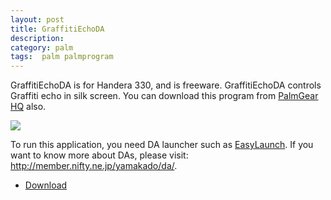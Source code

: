 ```yaml
---
layout: post
title: GraffitiEchoDA
description: 
category: palm
tags:  palm palmprogram
---
```


GraffitiEchoDA is for Handera 330, and is freeware. GraffitiEchoDA controls Graffiti echo in silk screen. 
You can download this program from
[PalmGear HQ](http://palmgear.com/software/showsoftware.cfm?prodID=40544) also.

![](http://farm4.staticflickr.com/3787/13211369873_17b0ae5048_o.jpg)

To run this application, you need DA launcher such as
[EasyLaunch](http://palmgear.com/software/showsoftware.cfm?prodID=8774). If you want to know more
about DAs, please visit: http://member.nifty.ne.jp/yamakado/da/.

- [Download](https://dl.dropboxusercontent.com/u/4345768/jmjeong.com/graffiiti-echo-da.zip)
